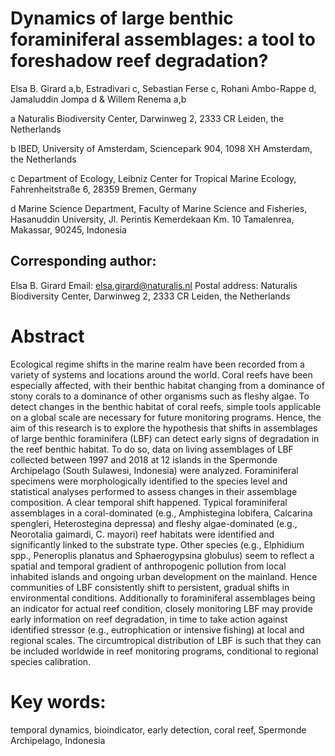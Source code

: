 # Dynamics of large benthic foraminiferal assemblages: a tool to foreshadow reef degradation?

Elsa B. Girard a,b, Estradivari c, Sebastian Ferse c, Rohani Ambo-Rappe d, Jamaluddin Jompa d & Willem Renema a,b

a Naturalis Biodiversity Center, Darwinweg 2, 2333 CR Leiden, the Netherlands

b IBED, University of Amsterdam, Sciencepark 904, 1098 XH Amsterdam, the Netherlands

c Department of Ecology, Leibniz Center for Tropical Marine Ecology, Fahrenheitstraße 6, 28359 Bremen, Germany

d Marine Science Department, Faculty of Marine Science and Fisheries, Hasanuddin University, Jl. Perintis Kemerdekaan Km. 10 Tamalenrea, Makassar, 90245, Indonesia

## Corresponding author: 
Elsa B. Girard 
Email: elsa.girard@naturalis.nl
Postal address: Naturalis Biodiversity Center, Darwinweg 2, 2333 CR Leiden, the Netherlands

# Abstract

Ecological regime shifts in the marine realm have been recorded from a variety of systems and locations around the world. Coral reefs have been especially affected, with their benthic habitat changing from a dominance of stony corals to a dominance of other organisms such as fleshy algae. To detect changes in the benthic habitat of coral reefs, simple tools applicable on a global scale are necessary for future monitoring programs. Hence, the aim of this research is to explore the hypothesis that shifts in assemblages of large benthic foraminifera (LBF) can detect early signs of degradation in the reef benthic habitat. To do so, data on living assemblages of LBF collected between 1997 and 2018 at 12 islands in the Spermonde Archipelago (South Sulawesi, Indonesia) were analyzed. Foraminiferal specimens were morphologically identified to the species level and statistical analyses performed to assess changes in their assemblage composition. A clear temporal shift happened. Typical foraminiferal assemblages in a coral-dominated (e.g., Amphistegina lobifera, Calcarina spengleri, Heterostegina depressa) and fleshy algae-dominated (e.g., Neorotalia gaimardi, C. mayori) reef habitats were identified and significantly linked to the substrate type. Other species (e.g., Elphidium spp., Peneroplis planatus and Sphaerogypsina globulus) seem to reflect a spatial and temporal gradient of anthropogenic pollution from local inhabited islands and ongoing urban development on the mainland. Hence communities of LBF consistently shift to persistent, gradual shifts in environmental conditions. Additionally to foraminiferal assemblages being an indicator for actual reef condition, closely monitoring LBF may provide early information on reef degradation, in time to take action against identified stressor (e.g., eutrophication or intensive fishing) at local and regional scales. The circumtropical distribution of LBF is such that they can be included worldwide in reef monitoring programs, conditional to regional species calibration. 

# Key words: 
temporal dynamics, bioindicator, early detection, coral reef, Spermonde Archipelago, Indonesia

